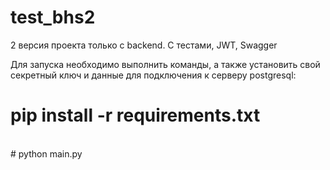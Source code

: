 # test_bhs2
2 версия проекта только с backend. С тестами, JWT, Swagger

Для запуска необходимо выполнить команды, а также установить свой секретный ключ и данные для подключения к серверу postgresql:
# pip install -r requirements.txt
</br>
# python main.py
